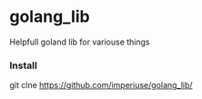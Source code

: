 # golang_lib
Helpfull goland lib for variouse things

### Install

  git clne https://github.com/imperiuse/golang_lib/

